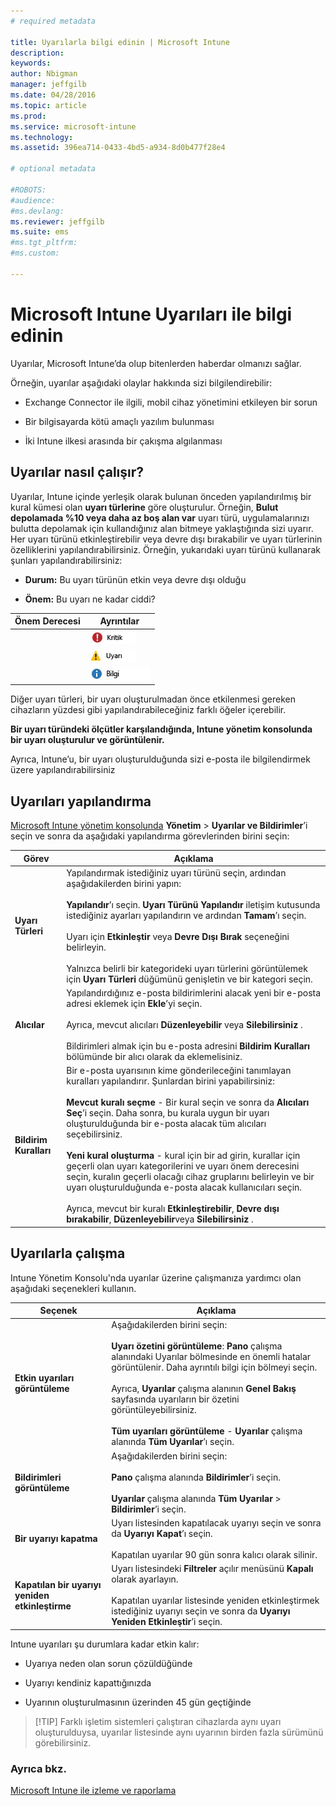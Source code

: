 ```yaml
---
# required metadata

title: Uyarılarla bilgi edinin | Microsoft Intune
description:
keywords:
author: Nbigman
manager: jeffgilb
ms.date: 04/28/2016
ms.topic: article
ms.prod:
ms.service: microsoft-intune
ms.technology:
ms.assetid: 396ea714-0433-4bd5-a934-8d0b477f28e4

# optional metadata

#ROBOTS:
#audience:
#ms.devlang:
ms.reviewer: jeffgilb
ms.suite: ems
#ms.tgt_pltfrm:
#ms.custom:

---
```


# Microsoft Intune Uyarıları ile bilgi edinin
Uyarılar, Microsoft Intune’da olup bitenlerden haberdar olmanızı sağlar.

Örneğin, uyarılar aşağıdaki olaylar hakkında sizi bilgilendirebilir:

-   Exchange Connector ile ilgili, mobil cihaz yönetimini etkileyen bir sorun

-   Bir bilgisayarda kötü amaçlı yazılım bulunması

-   İki Intune ilkesi arasında bir çakışma algılanması


## Uyarılar nasıl çalışır?
Uyarılar, Intune içinde yerleşik olarak bulunan önceden yapılandırılmış bir kural kümesi olan **uyarı türlerine** göre oluşturulur. Örneğin, **Bulut depolamada %10 veya daha az boş alan var** uyarı türü, uygulamalarınızı bulutta depolamak için kullandığınız alan bitmeye yaklaştığında sizi uyarır. Her uyarı türünü etkinleştirebilir veya devre dışı bırakabilir ve uyarı türlerinin özelliklerini yapılandırabilirsiniz. Örneğin, yukarıdaki uyarı türünü kullanarak şunları yapılandırabilirsiniz:

-   **Durum:** Bu uyarı türünün etkin veya devre dışı olduğu

-   **Önem:** Bu uyarı ne kadar ciddi?


|Önem Derecesi|Ayrıntılar|
|--------|-------|
    |![Kritik uyarı](../media/Critical-Alert.jpg)|Bir an önce incelemeniz gereken ciddi bir sorun (örneğin, bir bilgisayarda kötü amaçlı yazılım algılanması) olduğunu gösterir.|
    |![Uyarı bildirimi](../media/Warning-Alert.jpg)|Şu anda ciddi olmayan, ancak ilgilenmezseniz önemli hale gelebilecek bir sorun (örneğin, güvenlik güncelleştirmelerinin yüklenmesi bekleniyor) olduğunu gösterir.|
    |![Bilgilendirme uyarısı](../media/Informational-Alert.jpg)|İşlemleriniz için kritik olmayan bilgileri (örneğin, Exchange Connector’ın yeni bir sürümünün kullanılabilir olduğu) gösterir.|

Diğer uyarı türleri, bir uyarı oluşturulmadan önce etkilenmesi gereken cihazların yüzdesi gibi yapılandırabileceğiniz farklı öğeler içerebilir.

**Bir uyarı türündeki ölçütler karşılandığında, Intune yönetim konsolunda bir uyarı oluşturulur ve görüntülenir.**

Ayrıca, Intune’u, bir uyarı oluşturulduğunda sizi e-posta ile bilgilendirmek üzere yapılandırabilirsiniz

## Uyarıları yapılandırma
[Microsoft Intune yönetim konsolunda](https://manage.microsoft.com) **Yönetim** &gt; **Uyarılar ve Bildirimler**’i seçin ve sonra da aşağıdaki yapılandırma görevlerinden birini seçin:

|Görev|Açıklama|
|--------|---------------|
|**Uyarı Türleri**|Yapılandırmak istediğiniz uyarı türünü seçin, ardından aşağıdakilerden birini yapın:<br /><br />**Yapılandır**’ı seçin. **Uyarı Türünü Yapılandır** iletişim kutusunda istediğiniz ayarları yapılandırın ve ardından **Tamam**’ı seçin.<br /><br />Uyarı için **Etkinleştir** veya **Devre Dışı Bırak** seçeneğini belirleyin.<br /><br />Yalnızca belirli bir kategorideki uyarı türlerini görüntülemek için **Uyarı Türleri** düğümünü genişletin ve bir kategori seçin.|
|**Alıcılar**|Yapılandırdığınız e-posta bildirimlerini alacak yeni bir e-posta adresi eklemek için **Ekle**’yi seçin.<br /><br />Ayrıca, mevcut alıcıları **Düzenleyebilir** veya **Silebilirsiniz** .<br /><br />Bildirimleri almak için bu e-posta adresini **Bildirim Kuralları** bölümünde bir alıcı olarak da eklemelisiniz.|
|**Bildirim Kuralları**|Bir e-posta uyarısının kime gönderileceğini tanımlayan kuralları yapılandırır. Şunlardan birini yapabilirsiniz:<br /><br />**Mevcut kuralı seçme** - Bir kural seçin ve sonra da **Alıcıları Seç**’i seçin. Daha sonra, bu kurala uygun bir uyarı oluşturulduğunda bir e-posta alacak tüm alıcıları seçebilirsiniz.<br /><br />**Yeni kural oluşturma** - kural için bir ad girin, kurallar için geçerli olan uyarı kategorilerini ve uyarı önem derecesini seçin, kuralın geçerli olacağı cihaz gruplarını belirleyin ve bir uyarı oluşturulduğunda e-posta alacak kullanıcıları seçin.<br /><br />Ayrıca, mevcut bir kuralı **Etkinleştirebilir**, **Devre dışı bırakabilir**, **Düzenleyebilir**veya **Silebilirsiniz** .|

## Uyarılarla çalışma
Intune Yönetim Konsolu'nda uyarılar üzerine çalışmanıza yardımcı olan aşağıdaki seçenekleri kullanın.

|Seçenek|Açıklama|
|----------|---------------|
|**Etkin uyarıları görüntüleme**|Aşağıdakilerden birini seçin:<br /><br />**Uyarı özetini görüntüleme**: **Pano** çalışma alanındaki Uyarılar bölmesinde en önemli hatalar görüntülenir. Daha ayrıntılı bilgi için bölmeyi seçin.<br /><br />Ayrıca, **Uyarılar** çalışma alanının **Genel Bakış** sayfasında uyarıların bir özetini görüntüleyebilirsiniz.<br /><br />**Tüm uyarıları görüntüleme** - **Uyarılar** çalışma alanında **Tüm Uyarılar**’ı seçin.|
|**Bildirimleri görüntüleme**|Aşağıdakilerden birini seçin:<br /><br />**Pano** çalışma alanında **Bildirimler**’i seçin.<br /><br />**Uyarılar** çalışma alanında **Tüm Uyarılar** &gt; **Bildirimler**’i seçin.|
|**Bir uyarıyı kapatma**|Uyarı listesinden kapatılacak uyarıyı seçin ve sonra da **Uyarıyı Kapat**’ı seçin.<br /><br />Kapatılan uyarılar 90 gün sonra kalıcı olarak silinir.|
|**Kapatılan bir uyarıyı yeniden etkinleştirme**|Uyarı listesindeki **Filtreler** açılır menüsünü **Kapalı** olarak ayarlayın.<br /><br />Kapatılan uyarılar listesinde yeniden etkinleştirmek istediğiniz uyarıyı seçin ve sonra da **Uyarıyı Yeniden Etkinleştir**’i seçin.|
Intune uyarıları şu durumlara kadar etkin kalır:

-   Uyarıya neden olan sorun çözüldüğünde

-   Uyarıyı kendiniz kapattığınızda

-   Uyarının oluşturulmasının üzerinden 45 gün geçtiğinde

> [!TIP] Farklı işletim sistemleri çalıştıran cihazlarda aynı uyarı oluşturulduysa, uyarılar listesinde aynı uyarının birden fazla sürümünü görebilirsiniz.

### Ayrıca bkz.
[Microsoft Intune ile izleme ve raporlama](monitoring-and-reports-with-microsoft-intune.md)


<!--HONumber=May16_HO5-->


